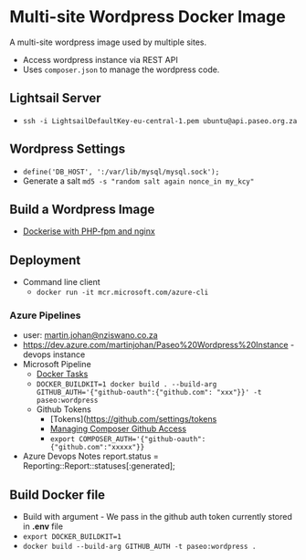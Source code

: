 
# Multi-site Wordpress Docker Image
A multi-site wordpress image used by multiple sites.
* Access wordpress instance via REST API
* Uses `composer.json` to manage the wordpress code.
## Lightsail Server
* `ssh -i LightsailDefaultKey-eu-central-1.pem ubuntu@api.paseo.org.za`
## Wordpress Settings
* `define('DB_HOST', ':/var/lib/mysql/mysql.sock');`
* Generate a salt `md5 -s "random salt again nonce_in my_kcy"`
## Build a Wordpress Image
* [Dockerise with PHP-fpm and nginx](http://geekyplatypus.com/dockerise-your-php-application-with-nginx-and-php7-fpm/)

## Deployment
* Command line client
  * `docker run -it mcr.microsoft.com/azure-cli`
### Azure Pipelines
* user: martin.johan@nziswano.co.za
* https://dev.azure.com/martinjohan/Paseo%20Wordpress%20Instance - devops instance
* Microsoft Pipeline
  * [Docker Tasks](https://docs.microsoft.com/en-us/azure/devops/pipelines/tasks/build/docker?view=azure-devops)
  * `DOCKER_BUILDKIT=1 docker build . --build-arg GITHUB_AUTH='{"github-oauth":{"github.com": "xxx"}}' -t paseo:wordpress`
  * Github Tokens
    * [Tokens](https://github.com/settings/tokens
    *  [Managing Composer Github Access](https://www.previousnext.com.au/blog/managing-composer-github-access-personal-access-tokens)
    * `export COMPOSER_AUTH='{"github-oauth":{"github.com":"xxxxx"}}`
* Azure Devops Notes
report.status = Reporting::Report::statuses[:generated];

## Build Docker file
* Build with argument - We pass in the github auth token currently stored in **.env** file
* `export DOCKER_BUILDKIT=1`
* `docker build --build-arg GITHUB_AUTH -t paseo:wordpress .`
